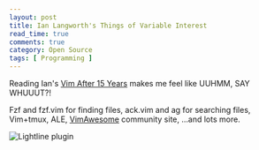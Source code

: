 ```yaml
---
layout: post
title: Ian Langworth's Things of Variable Interest
read_time: true  
comments: true
category: Open Source
tags: [ Programming ]
---
```


Reading Ian's [Vim After 15 Years](https://statico.github.io/) makes me feel like UUHMM, SAY WHUUUT?!

Fzf and fzf.vim for finding files, ack.vim and ag for searching files, Vim+tmux, ALE, [VimAwesome](https://vimawesome.com/) community site, …and lots more.

![Lightline plugin](https://statico.github.io/images/vim/vim3-ale.png)
